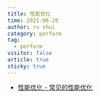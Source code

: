 ```yaml
---
title: 性能优化
time: 2021-06-20
author: ru shui
category: perform
tag:
  - perform
visitor: false
article: true
sticky: true
---
```


- [ 性能优化 - 常见的性能优化](./1-common.md)
